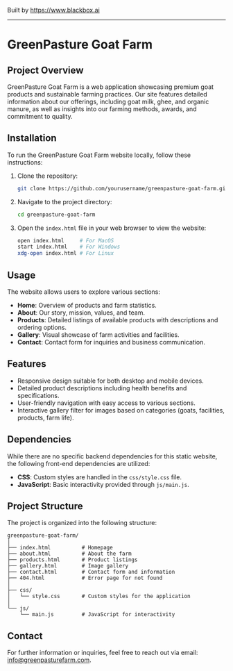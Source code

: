 
Built by https://www.blackbox.ai

---

# GreenPasture Goat Farm

## Project Overview
GreenPasture Goat Farm is a web application showcasing premium goat products and sustainable farming practices. Our site features detailed information about our offerings, including goat milk, ghee, and organic manure, as well as insights into our farming methods, awards, and commitment to quality.

## Installation
To run the GreenPasture Goat Farm website locally, follow these instructions:

1. Clone the repository:
   ```bash
   git clone https://github.com/yourusername/greenpasture-goat-farm.git
   ```

2. Navigate to the project directory:
   ```bash
   cd greenpasture-goat-farm
   ```

3. Open the `index.html` file in your web browser to view the website:
   ```bash
   open index.html     # For MacOS
   start index.html    # For Windows
   xdg-open index.html # For Linux
   ```

## Usage
The website allows users to explore various sections:
- **Home**: Overview of products and farm statistics.
- **About**: Our story, mission, values, and team.
- **Products**: Detailed listings of available products with descriptions and ordering options.
- **Gallery**: Visual showcase of farm activities and facilities.
- **Contact**: Contact form for inquiries and business communication.

## Features
- Responsive design suitable for both desktop and mobile devices.
- Detailed product descriptions including health benefits and specifications.
- User-friendly navigation with easy access to various sections.
- Interactive gallery filter for images based on categories (goats, facilities, products, farm life).

## Dependencies
While there are no specific backend dependencies for this static website, the following front-end dependencies are utilized:
- **CSS**: Custom styles are handled in the `css/style.css` file.
- **JavaScript**: Basic interactivity provided through `js/main.js`.

## Project Structure
The project is organized into the following structure:

```
greenpasture-goat-farm/
│
├── index.html          # Homepage
├── about.html          # About the farm
├── products.html       # Product listings
├── gallery.html        # Image gallery
├── contact.html        # Contact form and information
├── 404.html            # Error page for not found
│
├── css/                
│   └── style.css       # Custom styles for the application
│
└── js/
    └── main.js         # JavaScript for interactivity
```

## Contact
For further information or inquiries, feel free to reach out via email: [info@greenpasturefarm.com](mailto:info@greenpasturefarm.com).
